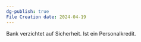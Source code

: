 ```yaml
---
dg-publish: true
File Creation date: 2024-04-19
---
```

Bank verzichtet auf Sicherheit.
Ist ein Personalkredit.
